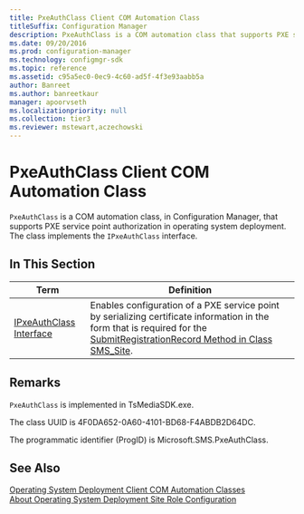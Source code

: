 ```yaml
---
title: PxeAuthClass Client COM Automation Class
titleSuffix: Configuration Manager
description: PxeAuthClass is a COM automation class that supports PXE service point authorization in operating system deployment and implements the IPxeAuthClass interface.
ms.date: 09/20/2016
ms.prod: configuration-manager
ms.technology: configmgr-sdk
ms.topic: reference
ms.assetid: c95a5ec0-0ec9-4c60-ad5f-4f3e93aabb5a
author: Banreet
ms.author: banreetkaur
manager: apoorvseth
ms.localizationpriority: null
ms.collection: tier3
ms.reviewer: mstewart,aczechowski
---
```

# PxeAuthClass Client COM Automation Class
`PxeAuthClass` is a COM automation class, in Configuration Manager, that supports PXE service point authorization in operating system deployment. The class implements the `IPxeAuthClass` interface.  

## In This Section  

|Term|Definition|  
|----------|----------------|  
|[IPxeAuthClass Interface](../../../../../develop/reference/core/clients/client-classes/ipxeauthclass-interface.md)|Enables configuration of a PXE service point by serializing certificate information in the form that is required for the [SubmitRegistrationRecord Method in Class SMS_Site](../../../../../develop/reference/core/servers/configure/submitregistrationrecord-method-in-class-sms_site.md).|  

## Remarks  
 `PxeAuthClass` is implemented in TsMediaSDK.exe.  

 The class UUID is 4F0DA652-0A60-4101-BD68-F4ABDB2D64DC.  

 The programmatic identifier (ProgID) is Microsoft.SMS.PxeAuthClass.  

## See Also  
 [Operating System Deployment Client COM Automation Classes](../../../../../develop/reference/core/clients/client-classes/operating-system-deployment-client-com-automation-classes.md)   
 [About Operating System Deployment Site Role Configuration](../../../../../develop/osd/about-operating-system-deployment-site-role-configuration.md)
